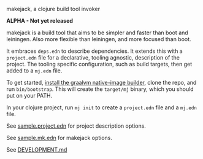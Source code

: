 makejack, a clojure build tool invoker

**ALPHA - Not yet released**

makejack is a build tool that aims to be simpler and faster than boot
and leiningen.  Also more flexible than leiningen, and more focused than
boot.

It embraces `deps.edn` to describe dependencies.  It extends this with a
`project.edn` file for a declarative, tooling agnostic, description of the
project.  The tooling specific configuration, such as build targets,
then get added to a `mj.edn` file.

To get started, [install the graalvm native-image
builder](docs/DEVELOPMENT.md), clone the repo, and run `bin/bootstrap`.
This will create the `target/mj` binary, which you should put on your
PATH.

In your clojure project, run `mj init` to create a `project.edn` file
and a `mj.edn` file.

See [sample.project.edn](sample.project.edn) for project description
options.

See [sample.mk.edn](sample.mj.edn) for makejack options.

See [DEVELOPMENT.md](docs/DEVELOPMENT.md)
